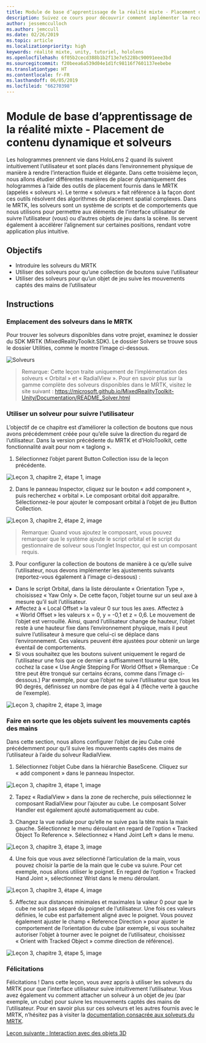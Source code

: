 ```yaml
---
title: Module de base d’apprentissage de la réalité mixte - Placement de contenu dynamique et solveurs
description: Suivez ce cours pour découvrir comment implémenter la reconnaissance faciale Azure au sein d’une application de réalité mixte.
author: jessemcculloch
ms.author: jemccull
ms.date: 02/26/2019
ms.topic: article
ms.localizationpriority: high
keywords: réalité mixte, unity, tutoriel, hololens
ms.openlocfilehash: 6f05b2cecd388b1b2f13e7e5228bc90091eee3bd
ms.sourcegitcommit: f20beea6a539d04e1d1fc98116f7601137eebebe
ms.translationtype: HT
ms.contentlocale: fr-FR
ms.lasthandoff: 06/05/2019
ms.locfileid: "66270398"
---
```

# <a name="mr-learning-base-module---dynamic-content-placement-and-solvers"></a>Module de base d’apprentissage de la réalité mixte - Placement de contenu dynamique et solveurs

Les hologrammes prennent vie dans HoloLens 2 quand ils suivent intuitivement l’utilisateur et sont placés dans l’environnement physique de manière à rendre l’interaction fluide et élégante. Dans cette troisième leçon, nous allons étudier différentes manières de placer dynamiquement des hologrammes à l’aide des outils de placement fournis dans le MRTK (appelés « solveurs »). Le terme « solveurs » fait référence à la façon dont ces outils résolvent des algorithmes de placement spatial complexes. Dans le MRTK, les solveurs sont un système de scripts et de comportements que nous utilisons pour permettre aux éléments de l’interface utilisateur de suivre l’utilisateur (vous) ou d’autres objets de jeu dans la scène. Ils servent également à accélérer l’alignement sur certaines positions, rendant votre application plus intuitive. 

## <a name="objectives"></a>Objectifs

* Introduire les solveurs du MRTK
* Utiliser des solveurs pour qu’une collection de boutons suive l’utilisateur
* Utiliser des solveurs pour qu’un objet de jeu suive les mouvements captés des mains de l’utilisateur

## <a name="instructions"></a>Instructions

### <a name="location-of-solvers-in-the-mrtk"></a>Emplacement des solveurs dans le MRTK
 Pour trouver les solveurs disponibles dans votre projet, examinez le dossier du SDK MRTK (MixedRealityToolkit.SDK). Le dossier Solvers se trouve sous le dossier Utilities, comme le montre l’image ci-dessous.

![Solveurs](images/lesson3_chapter1_step1im.PNG)

>Remarque: Cette leçon traite uniquement de l’implémentation des solveurs « Orbital » et « RadialView ». Pour en savoir plus sur la gamme complète des solveurs disponibles dans le MRTK, visitez le site suivant : https://microsoft.github.io/MixedRealityToolkit-Unity/Documentation/README_Solver.html

### <a name="use-a-solver-to-follow-the-user"></a>Utiliser un solveur pour suivre l’utilisateur
L’objectif de ce chapitre est d’améliorer la collection de boutons que nous avons précédemment créée pour qu’elle suive la direction du regard de l’utilisateur. Dans la version précédente du MRTK et d’HoloToolkit, cette fonctionnalité avait pour nom « taglong ».

1. Sélectionnez l’objet parent Button Collection issu de la leçon précédente.

![Leçon 3, chapitre 2, étape 1, image](images/Lesson3_chapter2_step1im.PNG)

2. Dans le panneau Inspector, cliquez sur le bouton « add component », puis recherchez « orbital ». Le composant orbital doit apparaître. Sélectionnez-le pour ajouter le composant orbital à l’objet de jeu Button Collection.

![Leçon 3, chapitre 2, étape 2, image](images/Lesson3_Chapter2_step2im.PNG)

>Remarque: Quand vous ajoutez le composant, vous pouvez remarquer que le système ajoute le script orbital et le script du gestionnaire de solveur sous l’onglet Inspector, qui est un composant requis. 

3. Pour configurer la collection de boutons de manière à ce qu’elle suive l’utilisateur, nous devons implémenter les ajustements suivants (reportez-vous également à l’image ci-dessous) :
- Dans le script Orbital, dans la liste déroulante « Orientation Type », choisissez « Yaw Only ». De cette façon, l’objet tourne sur un seul axe à mesure qu’il suit l’utilisateur.
- Affectez à « Local Offset » la valeur 0 sur tous les axes. Affectez à « World Offset » les valeurs x = 0, y = -0,1 et z = 0,6. Le mouvement de l’objet est verrouillé. Ainsi, quand l’utilisateur change de hauteur, l’objet reste à une hauteur fixe dans l’environnement physique, mais il peut suivre l’utilisateur à mesure que celui-ci se déplace dans l’environnement. Ces valeurs peuvent être ajustées pour obtenir un large éventail de comportements.
- Si vous souhaitez que les boutons suivent uniquement le regard de l’utilisateur une fois que ce dernier a suffisamment tourné la tête, cochez la case « Use Angle Stepping For World Offset » (Remarque : Ce titre peut être tronqué sur certains écrans, comme dans l’image ci-dessous.) Par exemple, pour que l’objet ne suive l’utilisateur que tous les 90 degrés, définissez un nombre de pas égal à 4 (flèche verte à gauche de l’exemple). 

![Leçon 3, chapitre 2, étape 3, image](images/Lesson3_chapter2_step3im.PNG)

### <a name="enabling-objects-to-follow-tracked-hands"></a>Faire en sorte que les objets suivent les mouvements captés des mains

Dans cette section, nous allons configurer l’objet de jeu Cube créé précédemment pour qu’il suive les mouvements captés des mains de l’utilisateur à l’aide du solveur RadialView.

1. Sélectionnez l’objet Cube dans la hiérarchie BaseScene. Cliquez sur « add component » dans le panneau Inspector. 

![Leçon 3, chapitre 3, étape 1, image](images/Lesson3_Chapter3_step1im.PNG)

2. Tapez « RadialView » dans la zone de recherche, puis sélectionnez le composant RadialView pour l’ajouter au cube. Le composant Solver Handler est également ajouté automatiquement au cube.

3. Changez la vue radiale pour qu’elle ne suive pas la tête mais la main gauche. Sélectionnez le menu déroulant en regard de l’option « Tracked Object To Reference ». Sélectionnez « Hand Joint Left » dans le menu.

![Leçon 3, chapitre 3, étape 3, image](images/Lesson3_chapter3_step3im.PNG)

4. Une fois que vous avez sélectionné l’articulation de la main, vous pouvez choisir la partie de la main que le cube va suivre. Pour cet exemple, nous allons utiliser le poignet. En regard de l’option « Tracked Hand Joint », sélectionnez Wrist dans le menu déroulant. 

![Leçon 3, chapitre 3, étape 4, image](images/Lesson3_chapter3_step4im.PNG)

5. Affectez aux distances minimales et maximales la valeur 0 pour que le cube ne soit pas séparé du poignet de l’utilisateur. Une fois ces valeurs définies, le cube est parfaitement aligné avec le poignet. Vous pouvez également ajuster le champ « Reference Direction » pour ajuster le comportement de l’orientation du cube (par exemple, si vous souhaitez autoriser l’objet à tourner avec le poignet de l’utilisateur, choisissez « Orient with Tracked Object » comme direction de référence).

![Leçon 3, chapitre 3, étape 5, image](images/Lesson3_chapter3_step5im.PNG)

### <a name="congratulations"></a>Félicitations
Félicitations ! Dans cette leçon, vous avez appris à utiliser les solveurs du MRTK pour que l’interface utilisateur suive intuitivement l’utilisateur. Vous avez également vu comment attacher un solveur à un objet de jeu (par exemple, un cube) pour suivre les mouvements captés des mains de l’utilisateur. Pour en savoir plus sur ces solveurs et les autres fournis avec le MRTK, n’hésitez pas à visiter la [documentation consacrée aux solveurs du MRTK](https://microsoft.github.io/MixedRealityToolkit-Unity/Documentation/README_Solver.html).

[Leçon suivante : Interaction avec des objets 3D](mrlearning-base-ch4.md)

